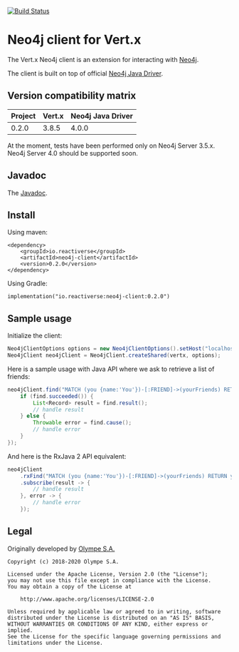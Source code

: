 [![Build Status](https://travis-ci.org/reactiverse/neo4j-client.svg?branch=master)](https://travis-ci.org/github/reactiverse/neo4j-client)

# Neo4j client for Vert.x

The Vert.x Neo4j client is an extension for interacting with [Neo4j](https://neo4j.com/neo4j-graph-database/).

The client is built on top of official [Neo4j Java Driver](https://github.com/neo4j/neo4j-java-driver).

## Version compatibility matrix

| Project | Vert.x | Neo4j Java Driver |
| ------- | ------ | ----------------- |
|  0.2.0  | 3.8.5  |       4.0.0       |

At the moment, tests have been performed only on Neo4j Server 3.5.x.
Neo4j Server 4.0 should be supported soon.

## Javadoc

The [Javadoc](./javadoc/index.html).

## Install

Using maven:
```
<dependency>
    <groupId>io.reactiverse</groupId>
    <artifactId>neo4j-client</artifactId>
    <version>0.2.0</version>
</dependency>
```

Using Gradle:
```
implementation("io.reactiverse:neo4j-client:0.2.0")
```

## Sample usage

Initialize the client:

```java
Neo4jClientOptions options = new Neo4jClientOptions().setHost("localhost").setPort(7687);
Neo4jClient neo4jClient = Neo4jClient.createShared(vertx, options);
```

Here is a sample usage with Java API where we ask to retrieve a list of friends:

```java
neo4jClient.find("MATCH (you {name:'You'})-[:FRIEND]->(yourFriends) RETURN yourFriends", find -> {
    if (find.succeeded()) {
        List<Record> result = find.result();
        // handle result
    } else {
        Throwable error = find.cause();
        // handle error
    }
});
```

And here is the RxJava 2 API equivalent:

```java
neo4jClient
    .rxFind("MATCH (you {name:'You'})-[:FRIEND]->(yourFriends) RETURN yourFriends")
    .subscribe(result -> {
        // handle result
    }, error -> {
        // handle error
    });
```

## Legal

Originally developed by [Olympe S.A.](https://olympe.ch/)

    Copyright (c) 2018-2020 Olympe S.A.
    
    Licensed under the Apache License, Version 2.0 (the "License");
    you may not use this file except in compliance with the License.
    You may obtain a copy of the License at
    
        http://www.apache.org/licenses/LICENSE-2.0
    
    Unless required by applicable law or agreed to in writing, software
    distributed under the License is distributed on an "AS IS" BASIS,
    WITHOUT WARRANTIES OR CONDITIONS OF ANY KIND, either express or implied.
    See the License for the specific language governing permissions and
    limitations under the License.
